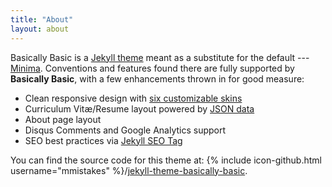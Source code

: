 ```yaml
---
title: "About"
layout: about
---
```


Basically Basic is a [Jekyll theme](https://jekyllrb.com/docs/themes/) meant as a substitute for the default --- [Minima](https://github.com/jekyll/minima). Conventions and features found there are fully supported by **Basically Basic**, with a few enhancements thrown in for good measure:

- Clean responsive design with [six customizable skins](#skin)
- Curriculum Vitæ/Resume layout powered by [JSON data](http://registry.jsonresume.org/)
- About page layout
- Disqus Comments and Google Analytics support
- SEO best practices via [Jekyll SEO Tag](https://github.com/jekyll/jekyll-seo-tag/)

You can find the source code for this theme at: {% include icon-github.html username="mmistakes" %}/[jekyll-theme-basically-basic](https://github.com/mmistakes/jekyll-theme-basically-basic).
